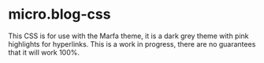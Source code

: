 # micro.blog-css

This CSS is for use with the Marfa theme, it is a dark grey theme with pink highlights for hyperlinks. 
This is a work in progress, there are no guarantees that it will work 100%. 
